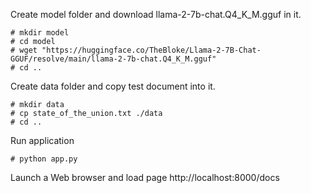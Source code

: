 Create model folder and download llama-2-7b-chat.Q4_K_M.gguf in it.

```
# mkdir model
# cd model
# wget "https://huggingface.co/TheBloke/Llama-2-7B-Chat-GGUF/resolve/main/llama-2-7b-chat.Q4_K_M.gguf"
# cd ..
```

Create data folder and copy test document into it.

```
# mkdir data
# cp state_of_the_union.txt ./data
# cd ..
```

Run application

```
# python app.py
```

Launch a Web browser and load page http://localhost:8000/docs

